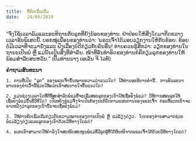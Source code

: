 ```yaml
---
title:  ຂໍ້ຄິດເພີ່ມເຕີມ
date:   24/05/2019
---
```


“ຈົ່ງໃຊ້ເວລາລົມແລະອະທິຖານກັບລູກທີ່ຍັງນ້ອຍຂອງທ່ານ. ຢ່າປ່ອຍໃຫ້ສິ່ງໃດມາກີດຂວາງເວລາອັນພິເສດນີ້. ບອກໝູ່ເພື່ອນຂອງທ່ານວ່າ: ‘ພຣະເຈົ້າໄດ້ມອບວຽກງານໃຫ້ກັບຂ້ອຍ. ຂ້ອຍບໍ່ມີເວລາທີ່ຈະມານັ່ງແລະ ຟັງເລື່ອງບໍ່ດີກ່ຽວກັບຄົນອື່ນ! ທ່ານຄວນຮູ້ສຶກວ່າ: ວຽກຂອງທ່ານໃນຖານະເປັນພໍ່ ຫຼື ແມ່ນັ້ນເປັນສິ່ງທີ່ສໍາຄັນ. ໜ້າທີ່ອັນທໍາອິດຂອງທ່ານກໍຄືກຽມລູກຂອງທ່ານໃຫ້ພ້ອມສໍາລັບສະຫວັນ.” (ປຶ້ມທ່ານນາງ ເອເລັນ ຈີ ໄວທ໌)

**ຄໍາຖາມສົນທະນາ**

`1.	ການທີ່ເປັນ “ລູກ” ຂອງພຣະເຈົ້ານັ້ນໝາຍຄວາມວ່າແນວໃດ? ໃຫ້ທ່ານອະທິບາຍຄໍານີ້. ການພັນລະນາພາບຂອງຄໍາເວົ້ານີ້ຊ່ວຍໃຫ້ພວກເຮົາສະບາຍໃຈຂຶ້ນແນວໃດ?`

`2.	ແມ່ນຊ່ວງເວລາໃດທີ່ດີທີ່ສຸດສໍາລັບພໍ່ແມ່ທີ່ຈະເລີ່ມສອນລູກຂອງເຂົາໃຫ້ເຊື່ອຟັງພໍ່ແມ່? ວິທີການສອນລູກໃຫ້ເຊື່ອຟັງພໍ່ແມ່ນັ້ນຄືວິທີໃດ? ເປັນຫຍັງພໍ່ແມ່ຈຶ່ງຈໍາເປັນຕ້ອງປະຕິບັດຕາມແຜນການຂອງພຣະເຈົ້າ ກ່ອນທີ່ພວກເຂົາຈະຄາດຫວັງວ່າລູກຂອງເຂົານັ້ນຈະເຊື່ອຟັງພໍ່ແມ່?`

`3.	ໃຫ້ທ່ານຄິດເພີ່ມເຕີມກ່ຽວກັບຄວາມໝາຍຂອງການເປັນພໍ່ ຫຼື ແມ່ລ້ຽງດ່ຽວ. ໂບດຂອງທ່ານສາມາດຊ່ວຍພໍ່ແມ່ລ້ຽງດ່ຽວແລະລູກຂອງເຂົາດ້ວຍວິທີທາງໃດແດ່?`

`4.	ພວກເຮົາສາມາດໃຫ້ກໍາລັງໃຈສະໜັບສະໜູນພໍ່ແມ່ທີ່ມີລູກຜູ້ທີ່ໄດ້ຫັນໜີຈາກພຣະເຈົ້າໄດ້ດ້ວຍວິທີທາງໃດແດ່?`
